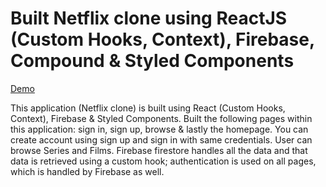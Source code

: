 # Built Netflix clone using ReactJS (Custom Hooks, Context), Firebase, Compound & Styled Components
[Demo](https://netflix-clone-88c67.web.app/)

This application (Netflix clone) is built using React (Custom Hooks, Context), Firebase & Styled Components. Built the following pages within this application: sign in, sign up, browse & lastly the homepage. You can create account using sign up and sign in with same credentials. User can browse Series and Films. Firebase firestore handles all the data and that data is retrieved using a custom hook; authentication is used on all pages, which is handled by Firebase as well.


